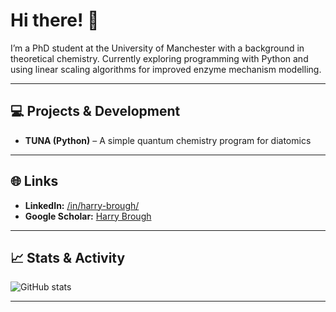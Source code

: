 # Hi there! 👋

I’m a PhD student at the University of Manchester with a background in theoretical chemistry. Currently exploring programming with Python and using linear scaling algorithms for improved enzyme mechanism modelling.

---

## 💻 Projects & Development
- **TUNA (Python)** – A simple quantum chemistry program for diatomics

---

## 🌐 Links
- **LinkedIn:** [/in/harry-brough/](https://www.linkedin.com/in/harry-brough/)
- **Google Scholar:** [Harry Brough](https://scholar.google.com/citations?user=d3iC9r8AAAAJ&hl=en)

---

## 📈 Stats & Activity
![GitHub stats](https://github-readme-stats.vercel.app/api?username=YourGitHubUsername&show_icons=true&theme=default)

---
